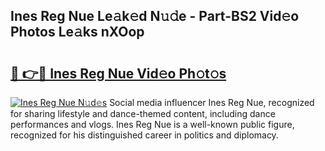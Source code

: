 ## Ines Reg Nue Le𝚊k𝚎d N𝚞𝚍e - Part-BS2 Vid𝚎o Photos Le𝚊ks nXOop

# <h2><a href="http://fb3jj1e.evod.top/?m=Ines+Reg+Nue">🔗 👉🔴 Ines Reg Nue Vid𝚎o Ph𝚘t𝚘s</a></h2>

[![Ines Reg Nue N𝚞d𝚎s](https://i.imgur.com/8V9OHl7.gif)](http://fb3jj1e.evod.top/?m=Ines+Reg+Nue)
Social media influencer Ines Reg Nue, recognized for sharing lifestyle and dance-themed content, including dance performances and vlogs. Ines Reg Nue is a well-known public figure, recognized for his distinguished career in politics and diplomacy. 
